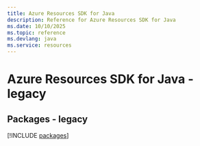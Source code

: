 ```yaml
---
title: Azure Resources SDK for Java
description: Reference for Azure Resources SDK for Java
ms.date: 10/10/2025
ms.topic: reference
ms.devlang: java
ms.service: resources
---
```

# Azure Resources SDK for Java - legacy
## Packages - legacy
[!INCLUDE [packages](resources-index.md)]